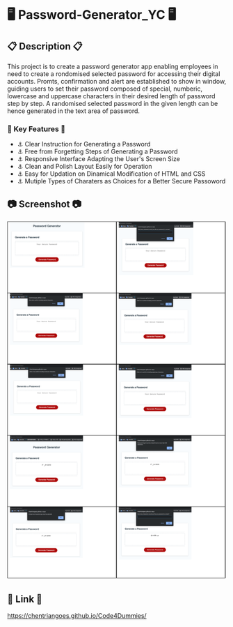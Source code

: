 # 🖥 Password-Generator_YC 🖥

## 📋 Description 📋

This project is to create a password generator app enabling employees in need to create a rondomised selected password for accessing their digital accounts. Promts, confirmation and alert are established to show in window, guiding users to set their password composed of special, numberic, lowercase and uppercase characters in their desired length of password step by step. A randomised selected password in the given length can be hence generated in the text area of password.

### 👀 Key Features 👀

+ ⚓ Clear Instruction for Generating a Password
+ ⚓ Free from Forgetting Steps of Generating a Password
+ ⚓ Responsive Interface Adapting the User's Screen Size
+ ⚓ Clean and Polish Layout Easily for Operation
+ ⚓ Easy for Updation on Dinamical Modification of HTML and CSS
+ ⚓ Mutiple Types of Charaters as Choices for a Better Secure Passoword

## 📷 Screenshot 📷

<img src="Code4Dummies.png" alt="Responsive Password Generator Projected by Y-Tsun." />

## 🔗 Link 🔗

https://chentriangoes.github.io/Code4Dummies/